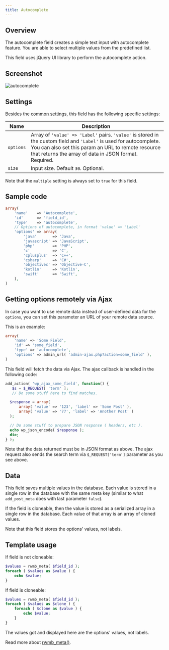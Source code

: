 ```yaml
---
title: Autocomplete
---
```


## Overview

The autocomplete field creates a simple text input with autocomplete feature. You are able to select multiple values from the predefined list.

This field uses jQuery UI library to perform the autocomplete action.

## Screenshot

![autocomplete](https://i.imgur.com/zvZI8qs.png)

## Settings

Besides the [common settings](/field-settings/), this field has the following specific settings:

Name | Description
--- | ---
`options` | Array of `'value' => 'Label'` pairs. `'value'` is stored in the custom field and `'Label'` is used for autocomplete. You can also set this param an URL to remote resource that returns the array of data in JSON format. Required.
`size` | Input size. Default `30`. Optional.

Note that the `multiple` setting is always set to `true` for this field.

## Sample code

```php
array(
    'name'    => 'Autocomplete',
    'id'      => 'field_id',
    'type'    => 'autocomplete',
    // Options of autocomplete, in format 'value' => 'Label'
    'options' => array(
        'java'       => 'Java',
        'javascript' => 'JavaScript',
        'php'        => 'PHP',
        'c'          => 'C',
        'cplusplus'  => 'C++',
        'csharp'     => 'C#',
        'objectivec' => 'Objective-C',
        'kotlin'     => 'Kotlin',
        'swift'      => 'Swift',
    ),
)
```

## Getting options remotely via Ajax

In case you want to use remote data instead of user-defined data for the `options`, you can set this parameter an URL of your remote data source.

This is an example:

```php
array(
    'name' => 'Some Field',
    'id' => 'some_field',
    'type' => 'autocomplete',
    'options' => admin_url( 'admin-ajax.php?action=some_field' ),
)
```

This field will fetch the data via Ajax. The ajax callback is handled in the following code:

```php
add_action( 'wp_ajax_some_field', function() {
   $s = $_REQUEST[ 'term' ];
   // Do some stuff here to find matches.

  $response = array(
      array( 'value' => '123', 'label' => 'Some Post' ),
      array( 'value' => '77', 'label' => 'Another Post' )
  );

  // Do some stuff to prepare JSON response ( headers, etc ).
  echo wp_json_encode( $response );
  die;
} );
```

Note that the data returned must be in JSON format as above. The ajax request also sends the search term via `$_REQUEST['term']` parameter as you see above.

## Data

This field saves multiple values in the database. Each value is stored in a single row in the database with the same meta key (similar to what `add_post_meta` does with last parameter `false`).

If the field is cloneable, then the value is stored as a serialized array in a single row in the database. Each value of that array is an array of cloned values.

Note that this field stores the options' values, not labels.

## Template usage

If field is not cloneable:

```php
$values = rwmb_meta( $field_id );
foreach ( $values as $value ) {
    echo $value;
}
```

If field is cloneable:

```php
$values = rwmb_meta( $field_id );
foreach ( $values as $clone ) {
    foreach ( $clone as $value ) {
        echo $value;
    }
}
```

The values got and displayed here are the options' values, not labels.

Read more about [rwmb_meta()](/rwmb-meta/).
